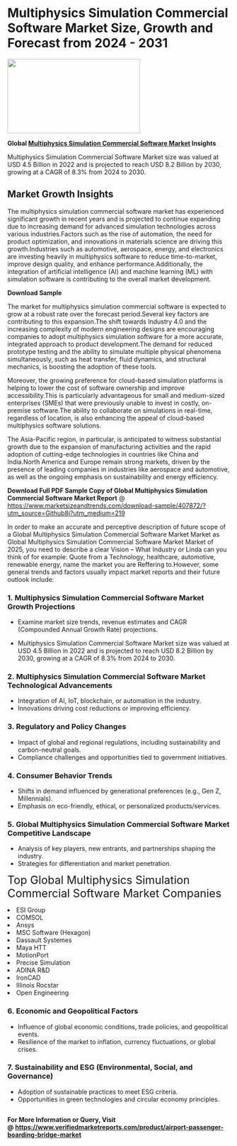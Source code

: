 <H1>Multiphysics Simulation Commercial Software Market Size, Growth and Forecast from 2024 - 2031</H1><img class="aligncenter size-medium wp-image-584254" src="https://thirdeyenews.in/wp-content/uploads/2024/09/Global-Market-Research-300x168.jpeg" alt="" width="300" height="168" /><p><strong>Global&nbsp;<a href="https://www.marketsizeandtrends.com/download-sample/407872/?utm_source=Github8j?utm_medium=219">Multiphysics Simulation Commercial Software Market</a> Insights</strong></p><p>Multiphysics Simulation Commercial Software Market size was valued at USD 4.5 Billion in 2022 and is projected to reach USD 8.2 Billion by 2030, growing at a CAGR of 8.3% from 2024 to 2030.</p><p><h2>Market Growth Insights</h2> <p>The multiphysics simulation commercial software market has experienced significant growth in recent years and is projected to continue expanding due to increasing demand for advanced simulation technologies across various industries.Factors such as the rise of automation, the need for product optimization, and innovations in materials science are driving this growth.Industries such as automotive, aerospace, energy, and electronics are investing heavily in multiphysics software to reduce time-to-market, improve design quality, and enhance performance.Additionally, the integration of artificial intelligence (AI) and machine learning (ML) with simulation software is contributing to the overall market development.</p> <p><strong>Download Sample</strong></p> <p>The market for multiphysics simulation commercial software is expected to grow at a robust rate over the forecast period.Several key factors are contributing to this expansion.The shift towards Industry 4.0 and the increasing complexity of modern engineering designs are encouraging companies to adopt multiphysics simulation software for a more accurate, integrated approach to product development.The demand for reduced prototype testing and the ability to simulate multiple physical phenomena simultaneously, such as heat transfer, fluid dynamics, and structural mechanics, is boosting the adoption of these tools.</p> <p>Moreover, the growing preference for cloud-based simulation platforms is helping to lower the cost of software ownership and improve accessibility.This is particularly advantageous for small and medium-sized enterprises (SMEs) that were previously unable to invest in costly, on-premise software.The ability to collaborate on simulations in real-time, regardless of location, is also enhancing the appeal of cloud-based multiphysics software solutions.</p> <p>The Asia-Pacific region, in particular, is anticipated to witness substantial growth due to the expansion of manufacturing activities and the rapid adoption of cutting-edge technologies in countries like China and India.North America and Europe remain strong markets, driven by the presence of leading companies in industries like aerospace and automotive, as well as the ongoing emphasis on sustainability and energy efficiency.</p> <p><span class=""><strong>Download Full PDF Sample Copy of Global Multiphysics Simulation Commercial Software Market Report</strong> @ <a href="https://www.marketsizeandtrends.com/download-sample/407872/?utm_source=Github8j?utm_medium=219" target="_blank">https://www.marketsizeandtrends.com/download-sample/407872/?utm_source=Github8j?utm_medium=219</a></span></p><p>In order to make an accurate and perceptive description of future scope of a Global&nbsp;Multiphysics Simulation Commercial Software Market Market as Global&nbsp;Multiphysics Simulation Commercial Software Market Market of 2025, you need to describe a clear Vision &ndash; What Industry or Linda can you think of for example: Quote from a Technology, healthcare, automotive, renewable energy, name the market you are Reffering to.However, some general trends and factors usually impact market reports and their future outlook include:</p><h3>1.&nbsp;<strong>Multiphysics Simulation Commercial Software Market Growth Projections</strong></h3><ul><li>Examine market size trends, revenue estimates and CAGR (Compounded Annual Growth Rate) projections.</li><li><p>Multiphysics Simulation Commercial Software Market size was valued at USD 4.5 Billion in 2022 and is projected to reach USD 8.2 Billion by 2030, growing at a CAGR of 8.3% from 2024 to 2030.</p></li></ul><h3>2.&nbsp;<strong>Multiphysics Simulation Commercial Software Market Technological Advancements</strong></h3><ul><li>Integration of AI, IoT, blockchain, or automation in the industry.</li><li>Innovations driving cost reductions or improving efficiency.</li></ul><h3>3.&nbsp;<strong>Regulatory and Policy Changes</strong></h3><ul><li>Impact of global and regional regulations, including sustainability and carbon-neutral goals.</li><li>Compliance challenges and opportunities tied to government initiatives.</li></ul><h3>4.&nbsp;<strong>Consumer Behavior Trends</strong></h3><ul><li>Shifts in demand influenced by generational preferences (e.g., Gen Z, Millennials).</li><li>Emphasis on eco-friendly, ethical, or personalized products/services.</li></ul><h3>5.&nbsp;<strong>Global Multiphysics Simulation Commercial Software Market Competitive Landscape</strong></h3><ul><li>Analysis of key players, new entrants, and partnerships shaping the industry.</li><li>Strategies for differentiation and market penetration.</li></ul><p data-pm-slice="1 1 []"><span style="color: inherit; font-family: inherit; font-size: 25px;">Top Global Multiphysics Simulation Commercial Software Market Companies</span></p><div class="" data-test-id=""><p><li>ESI Group</li><li> COMSOL</li><li> Ansys</li><li> MSC Software (Hexagon)</li><li> Dassault Systemes</li><li> Maya HTT</li><li> MotionPort</li><li> Precise Simulation</li><li> ADINA R&D</li><li> IronCAD</li><li> Illinois Rocstar</li><li> Open Engineering</li></p></div><h3>6.&nbsp;<strong>Economic and Geopolitical Factors</strong></h3><ul><li>Influence of global economic conditions, trade policies, and geopolitical events.</li><li>Resilience of the market to inflation, currency fluctuations, or global crises.</li></ul><h3>7.&nbsp;<strong>Sustainability and ESG (Environmental, Social, and Governance)</strong></h3><ul><li>Adoption of sustainable practices to meet ESG criteria.</li><li>Opportunities in green technologies and circular economy principles.</li></ul><h2><strong style="font-size: 14px;">For More Information or Query, Visit @&nbsp;</strong><a style="background-color: #ffffff; font-size: 14px;" href="https://www.marketsizeandtrends.com/report/multiphysics-simulation-commercial-software-market/" target="_blank">https://www.verifiedmarketreports.com/product/airport-passenger-boarding-bridge-market</a></h2>